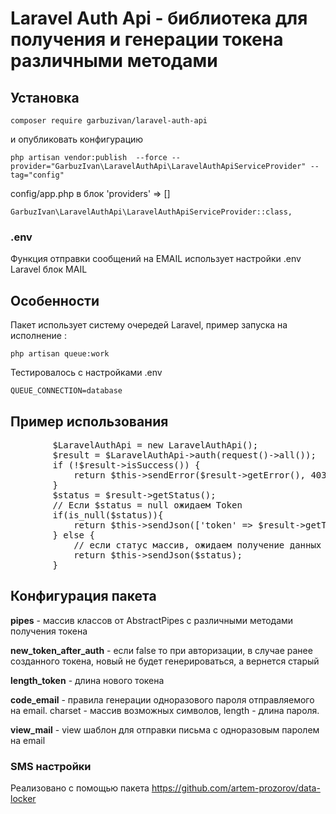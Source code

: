 # Laravel Auth Api - библиотека для получения и генерации токена различными методами

## Установка

`composer require garbuzivan/laravel-auth-api`

<p>и опубликовать конфигурацию</p>

`php artisan vendor:publish  --force --provider="GarbuzIvan\LaravelAuthApi\LaravelAuthApiServiceProvider" --tag="config"`


<p>config/app.php в блок 'providers' => []</p>

`GarbuzIvan\LaravelAuthApi\LaravelAuthApiServiceProvider::class,`

### .env
Функция отправки сообщений на EMAIL использует настройки .env Laravel блок MAIL

## Особенности

<p>Пакет использует систему очередей Laravel, пример запуска на исполнение :</p> 

`php artisan queue:work`

<p>Тестировалось с настройками .env</p>

`QUEUE_CONNECTION=database`

## Пример использования

<pre>
        $LaravelAuthApi = new LaravelAuthApi();
        $result = $LaravelAuthApi->auth(request()->all());
        if (!$result->isSuccess()) {
            return $this->sendError($result->getError(), 403);
        }
        $status = $result->getStatus();
        // Если $status = null ожидаем Token
        if(is_null($status)){
            return $this->sendJson(['token' => $result->getToken()]);
        } else {
            // если статус массив, ожидаем получение данных с заполнением параметров у которых значение false
            return $this->sendJson($status);
        }
</pre>


## Конфигурация пакета

<p><b>pipes</b> - массив классов от AbstractPipes с различными методами получения токена</p>

<p><b>new_token_after_auth</b> - если false то при авторизации, в случае ранее созданного токена, новый не будет генерироваться, а вернется старый</p>

<p><b>length_token</b> - длина нового токена</p>

<p><b>code_email</b> - правила генерации одноразового пароля отправляемого на email. charset - массив возможных символов, length - длина пароля.</p>

<p><b>view_mail</b> - view шаблон для отправки письма с одноразовым паролем на email</p>

### SMS настройки

<p>Реализовано с помощью пакета <a href="https://github.com/artem-prozorov/data-locker" target="_blank">https://github.com/artem-prozorov/data-locker</a></p>
